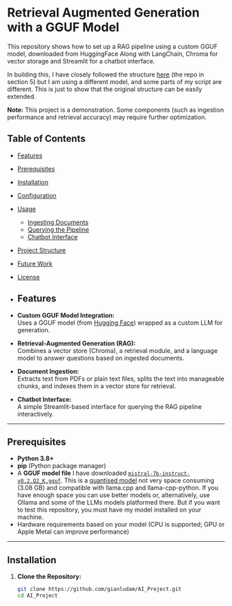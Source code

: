 # Retrieval Augmented Generation with a GGUF Model

This repository shows how to set up a RAG pipeline using a custom GGUF model, downloaded from HuggingFace
Along with LangChain, Chroma for vector storage and Streamlit for a chatbot interface. 

In building this, I have closely followed the structure [here](https://medium.com/@vipra_singh/building-llm-applications-open-source-chatbots-part-7-1ca9c3653175) (the repo in section 5) but I am using a different model, and some parts of my script are different. This is just to show that the original structure can be easily extended. 

 **Note:** This project is a demonstration. Some components (such as ingestion performance and retrieval accuracy) may require 
 further optimization.

 ## Table of Contents
- [Features](#features)
- [Prerequisites](#prerequisites)
- [Installation](#installation)
- [Configuration](#configuration)
- [Usage](#usage)
  - [Ingesting Documents](#ingesting-documents)
  - [Querying the Pipeline](#querying-the-pipeline)
  - [Chatbot Interface](#chatbot-interface)
- [Project Structure](#project-structure)
- [Future Work](#future-work)
- [License](#license)

- ## Features

- **Custom GGUF Model Integration:**  
  Uses a GGUF model (from [Hugging Face](https://huggingface.co/)) wrapped as a custom LLM for generation.

- **Retrieval-Augmented Generation (RAG):**  
  Combines a vector store (Chroma), a retrieval module, and a language model to answer questions based on ingested documents.

- **Document Ingestion:**  
  Extracts text from PDFs or plain text files, splits the text into manageable chunks, and indexes them in a vector store for retrieval.

- **Chatbot Interface:**  
  A simple Streamlit-based interface for querying the RAG pipeline interactively.

---


## Prerequisites

- **Python 3.8+**
- **pip** (Python package manager)
- A **GGUF model file** I have downloaded [`mistral-7b-instruct-v0.2.Q2_K.gguf`](https://huggingface.co/TheBloke/Mistral-7B-Instruct-v0.2-GGUF/blob/main/mistral-7b-instruct-v0.2.Q2_K.gguf). This is a [quantised model](https://medium.com/@florian_algo/model-quantization-1-basic-concepts-860547ec6aa9#:~:text=In%20mathematics%20and%20digital%20signal,in%20the%20field%20of%20algorithms.) not very space consuming (3.08 GB) and compatible with llama.cpp and llama-cpp-python. If you have enough space you can use better models or, alternatively, use Ollama and some of the LLMs models platformed there. But if you want to test this repository, you must have my model installed on your machine.
- Hardware requirements based on your model (CPU is supported; GPU or Apple Metal can improve performance) 

---

## Installation

1. **Clone the Repository:**

   ```bash
   git clone https://github.com/gianludam/AI_Project.git
   cd AI_Project
